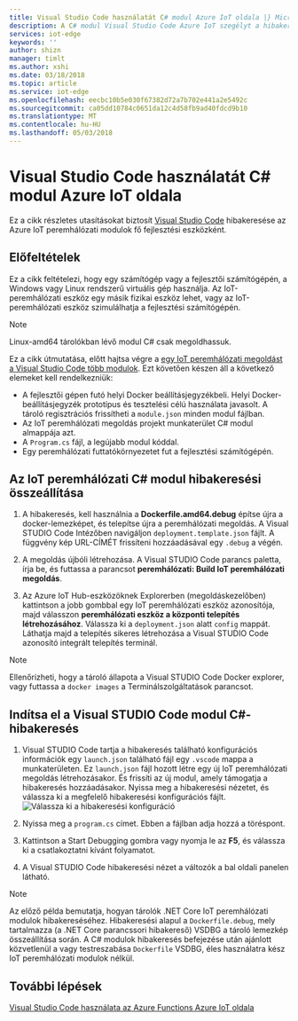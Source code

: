 ```yaml
---
title: Visual Studio Code használatát C# modul Azure IoT oldala |} Microsoft Docs
description: A C# modul Visual Studio Code Azure IoT szegélyt a hibakereséshez.
services: iot-edge
keywords: ''
author: shizn
manager: timlt
ms.author: xshi
ms.date: 03/18/2018
ms.topic: article
ms.service: iot-edge
ms.openlocfilehash: eecbc10b5e030f67382d72a7b702e441a2e5492c
ms.sourcegitcommit: ca05dd10784c0651da12c4d58fb9ad40fdcd9b10
ms.translationtype: MT
ms.contentlocale: hu-HU
ms.lasthandoff: 05/03/2018
---
```

# <a name="use-visual-studio-code-to-debug-a-c-module-with-azure-iot-edge"></a>Visual Studio Code használatát C# modul Azure IoT oldala
Ez a cikk részletes utasításokat biztosít [Visual Studio Code](https://code.visualstudio.com/) hibakeresése az Azure IoT peremhálózati modulok fő fejlesztési eszközként.

## <a name="prerequisites"></a>Előfeltételek
Ez a cikk feltételezi, hogy egy számítógép vagy a fejlesztői számítógépén, a Windows vagy Linux rendszerű virtuális gép használja. Az IoT-peremhálózati eszköz egy másik fizikai eszköz lehet, vagy az IoT-peremhálózati eszköz szimulálhatja a fejlesztési számítógépén.

> [!NOTE]
> Linux-amd64 tárolókban lévő modul C# csak megoldhassuk.

Ez a cikk útmutatása, előtt hajtsa végre a [egy IoT peremhálózati megoldást a Visual Studio Code több modulok](tutorial-multiple-modules-in-vscode.md). Ezt követően készen áll a következő elemeket kell rendelkezniük:
- A fejlesztői gépen futó helyi Docker beállításjegyzékbeli. Helyi Docker-beállításjegyzék prototípus és tesztelési célú használata javasolt. A tároló regisztrációs frissítheti a `module.json` minden modul fájlban.
- Az IoT peremhálózati megoldás projekt munkaterület C# modul almappája azt.
- A `Program.cs` fájl, a legújabb modul kóddal.
- Egy peremhálózati futtatókörnyezetet fut a fejlesztési számítógépén.

## <a name="build-your-iot-edge-c-module-for-debugging"></a>Az IoT peremhálózati C# modul hibakeresési összeállítása
1. A hibakeresés, kell használnia a **Dockerfile.amd64.debug** építse újra a docker-lemezképet, és telepítse újra a peremhálózati megoldás. A Visual STUDIO Code Intézőben navigáljon `deployment.template.json` fájlt. A függvény kép URL-CÍMÉT frissíteni hozzáadásával egy `.debug` a végén.

2. A megoldás újbóli létrehozása. A Visual STUDIO Code parancs paletta, írja be, és futtassa a parancsot **peremhálózati: Build IoT peremhálózati megoldás**.

3. Az Azure IoT Hub-eszközöknek Explorerben (megoldáskezelőben) kattintson a jobb gombbal egy IoT peremhálózati eszköz azonosítója, majd válasszon **peremhálózati eszköz a központi telepítés létrehozásához**. Válassza ki a `deployment.json` alatt `config` mappát. Láthatja majd a telepítés sikeres létrehozása a Visual STUDIO Code azonosító integrált telepítés terminál.

> [!NOTE]
> Ellenőrizheti, hogy a tároló állapota a Visual STUDIO Code Docker explorer, vagy futtassa a `docker images` a Terminálszolgáltatások parancsot.

## <a name="start-debugging-c-module-in-vs-code"></a>Indítsa el a Visual STUDIO Code modul C#-hibakeresés
1. Visual STUDIO Code tartja a hibakeresés található konfigurációs információk egy `launch.json` található fájl egy `.vscode` mappa a munkaterületen. Ez `launch.json` fájl hozott létre egy új IoT peremhálózati megoldás létrehozásakor. És frissíti az új modul, amely támogatja a hibakeresés hozzáadásakor. Nyissa meg a hibakeresési nézetet, és válassza ki a megfelelő hibakeresési konfigurációs fájlt.
    ![Válassza ki a hibakeresési konfiguráció](./media/how-to-debug-csharp-function/select-debug-configuration.jpg)

2. Nyissa meg a `program.cs` címet. Ebben a fájlban adja hozzá a töréspont.

3. Kattintson a Start Debugging gombra vagy nyomja le az **F5**, és válassza ki a csatlakoztatni kívánt folyamatot.

4. A Visual STUDIO Code hibakeresési nézet a változók a bal oldali panelen látható. 

> [!NOTE]
> Az előző példa bemutatja, hogyan tárolók .NET Core IoT peremhálózati modulok hibakereséséhez. Hibakeresési alapul a `Dockerfile.debug`, mely tartalmazza (a .NET Core parancssori hibakereső) VSDBG a tároló lemezkép összeállítása során. A C# modulok hibakeresés befejezése után ajánlott közvetlenül a vagy testreszabása `Dockerfile` VSDBG, éles használatra kész IoT peremhálózati modulok nélkül.

## <a name="next-steps"></a>További lépések

[Visual Studio Code használata az Azure Functions Azure IoT oldala](how-to-vscode-debug-azure-function.md)

